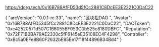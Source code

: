 https://dorg.tech/0x16B788AfFD53d5fCc2881C8DcEE3E2221C0DaC22

{
  "arcVersion": "0.0.1-rc.33",
  "name": "区块松DAO  ",
  "Avatar": "0x16B788AfFD53d5fCc2881C8DcEE3E2221C0DaC22",
  "DAOToken": "0xc42520571d507C166055BF053C0b525c8180DBFC",
  "Reputation": "0x72F71B0BA79AE2330c5fF6145eE35108EC4F4298",
  "Controller": "0xBc5a0EFe8B60F2632bE95Ee17f18f44896B34Bd4"
}
